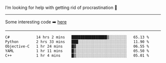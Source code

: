 I’m looking for help with getting rid of procrastination 🤔

-----

Some interesting code :arrow_right: [here](https://github.com/zhen8838/playground)

-----

<!--START_SECTION:waka-->

```txt
C#            14 hrs 2 mins   ████████████████▒░░░░░░░░   65.13 %
Python        2 hrs 33 mins   ███░░░░░░░░░░░░░░░░░░░░░░   11.90 %
Objective-C   1 hr 24 mins    █▓░░░░░░░░░░░░░░░░░░░░░░░   06.55 %
YAML          1 hr 11 mins    █▒░░░░░░░░░░░░░░░░░░░░░░░   05.50 %
C++           1 hr 4 mins     █▒░░░░░░░░░░░░░░░░░░░░░░░   05.01 %
```

<!--END_SECTION:waka-->

<!--
**zhen8838/zhen8838** is a ✨ _special_ ✨ repository because its `README.md` (this file) appears on your GitHub profile.

Here are some ideas to get you started:

- 🔭 I’m currently working on ...
- 🌱 I’m currently learning ...
- 👯 I’m looking to collaborate on ...
 ...
- 💬 Ask me about ...
- 📫 How to reach me: ...
- 😄 Pronouns: ...
- ⚡ Fun fact: ...
-->
